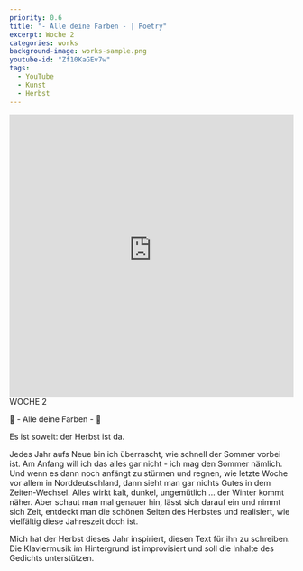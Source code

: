 ```yaml
---
priority: 0.6
title: "- Alle deine Farben - | Poetry"
excerpt: Woche 2
categories: works
background-image: works-sample.png
youtube-id: "Zf10KaGEv7w"
tags:
  - YouTube
  - Kunst
  - Herbst
---
```

<span class="image featured"></span>
<iframe width="100%" height="500px" src="https://www.youtube-nocookie.com/embed/Zf10KaGEv7w" frameborder="0" allow="autoplay; encrypted-media" allowfullscreen></iframe>
WOCHE 2

🍁 - Alle deine Farben - 🍁

Es ist soweit: der Herbst ist da.

Jedes Jahr aufs Neue bin ich überrascht, wie schnell der Sommer vorbei ist. Am Anfang will ich das alles gar nicht - ich mag den Sommer nämlich. Und wenn es dann noch anfängt zu stürmen und regnen, wie letzte Woche vor allem in Norddeutschland, dann sieht man gar nichts Gutes in dem Zeiten-Wechsel.
Alles wirkt kalt, dunkel, ungemütlich ... der Winter kommt näher.
Aber schaut man mal genauer hin, lässt sich darauf ein und nimmt sich Zeit, entdeckt man die schönen Seiten des Herbstes und realisiert, wie vielfältig diese Jahreszeit doch ist.

Mich hat der Herbst dieses Jahr inspiriert, diesen Text für ihn zu schreiben. Die Klaviermusik im Hintergrund ist improvisiert und soll die Inhalte des Gedichts unterstützen.
